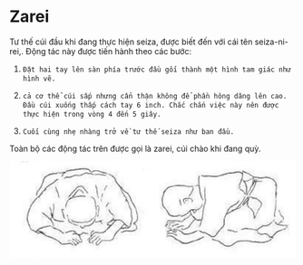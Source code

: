 # Zarei

Tư thế cúi đầu khi đang thực hiện seiza, được biết đến với cái tên seiza-ni-rei,. Động tác này được tiến hành theo các bước:

1.     Đặt hai tay lên sàn phía trước đầu gối thành một hình tam giác như hình vẽ.

2.     cả cơ thể cúi sấp nhưng cẩn thận không để phần hông dâng lên cao. Đầu cúi xuống thấp cách tay 6 inch. Chắc chắn việc này nên được thực hiện trong vòng 4 đến 5 giây.

3.     Cuối cùng nhẹ nhàng trở về tư thế seiza như ban đầu.

Toàn bộ các động tác trên  được gọi là zarei, cúi chào khi đang quỳ.

![](../../.gitbook/assets/screen-shot-2020-09-25-at-16.12.53.png)

